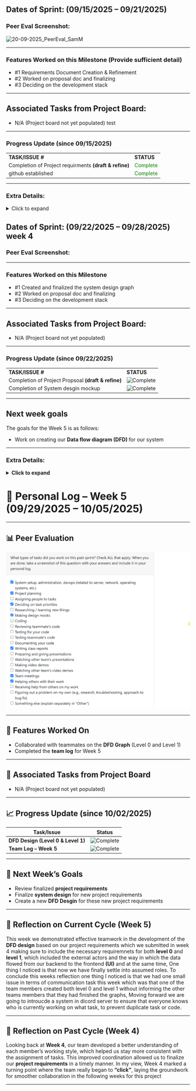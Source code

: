 ## Dates of Sprint: (09/15/2025 – 09/21/2025)

### Peer Eval Screenshot:
<img width="1080" height="626" alt="20-09-2025_PeerEval_SamM" src="https://github.com/user-attachments/assets/6f3506a1-dca2-4b9d-9128-81e1625d9b01" />




---

### Features Worked on this Milestone (Provide sufficient detail)
  * #1 Requirements Document Creation & Refinement
  * #2 Worked on proposal doc and finalizing   
  * #3 Deciding on the development stack

---

## Associated Tasks from Project Board:
- N/A (Project board not yet populated)
test
---

### Progress Update (since 09/15/2025)

<table>
    <tr>
        <td><strong>TASK/ISSUE #</strong></td>
        <td><strong>STATUS</strong></td>
    </tr>
    <tr>
        <td>Completion of Project requirments <span style=" font-weight:bold">(draft & refine)</span> </td>
        <td><span style= "color:green"; font-weight:bold>Complete</span></td >
    </tr>
    <tr>
        <td>github established</td>
        <td><span style= "color:green"; font-weight:bold>Complete</span></td >
    </tr>
</table>


---

### Extra Details:
<details>
    <summary>Click to expand</summary>
    The main focus for this week was setting up the GitHub repository and 
    collaborating with other team members to discuss and refine our project 
    requirements <span style="font-weight:bold">(functional and non-functional)</span>. Additionally, no issues have been added to the project board yet.
</details>





## Dates of Sprint: (09/22/2025 – 09/28/2025) week 4


### Peer Eval Screenshot:



---

### Features Worked on this Milestone   
  * #1 Created and finalized the system design graph
  * #2 Worked on proposal doc and finalizing 
  * #3 Deciding on the development stack

---

## Associated Tasks from Project Board:
- N/A (Project board not yet populated)

---

### Progress Update (since 09/22/2025)

<table>
    <tr>
        <td><strong>TASK/ISSUE #</strong></td>
        <td><strong>STATUS</strong></td>
    </tr>
    <tr>
        <td>Completion of Project Propsoal <strong>(draft & refine)</strong> </td>
        <td><img src="https://img.shields.io/badge/Status-Complete-green" alt="Complete"></td>
    </tr>
    <tr>
     <td>Completion of System desgin mockup</td>
     <td><img src="https://img.shields.io/badge/Status-Complete-green" alt="Complete"></td>
    </tr>
    
</table>


---
## Next week goals
The goals for the Week 5 is as follows:
- Work on creating our <span style='font-weight:bold'> Data flow diagram (DFD) </span> for our system

---

### Extra Details:
<details>
  <summary><b>Click to expand</b></summary>
  This week's focus was on various aspects of the project proposal, with me working on the <strong>Project Scope and Usage Scenario</strong> of the project proposal document.
  additionally i worked on the inital design of architectures layout of our system 


</details>









# 📝 Personal Log – Week 5 (09/29/2025 – 10/05/2025)

---

## 📊 Peer Evaluation  
![alt text](image.png)

---

## 🚀 Features Worked On  
-  Collaborated with teammates on the **DFD Graph** (Level 0 and Level 1)  
-  Completed the **team log** for Week 5  

---

## 📌 Associated Tasks from Project Board  
- N/A (Project board not yet populated)  

---

## 📈 Progress Update (since 10/02/2025)  

| Task/Issue | Status |
|------------|--------|
| **DFD Design (Level 0 & Level 1)** | ![Complete](https://img.shields.io/badge/Status-Complete-green) |
| **Team Log – Week 5** | ![Complete](https://img.shields.io/badge/Status-Complete-green) |

---

## 🎯 Next Week’s Goals  
- Review finalized **project requirements** 
- Finalize **system design** for new project requirements
- Create a  new **DFD Desgin** for these new project requirements  

---

## 🧠 Reflection on Current Cycle (Week 5)  
This week we demonstrated effective teamwork in the development of the **DFD design** based on our project requirements which we submitted in week 4 making sure to include the necessary requiremnets for both **level 0** and **level 1**, which included the external actors and the way in which the data flowed from our backend to the frontend **(UI)** and at the same time, One thing I noticed is that now we have finally settle into assumed roles. To conclude this weeks reflection one thing I noticed is that we had one small issue in terms of communication task this week which was that one of the team members created both level 0 and level 1 without informing the other teams members that they had finished the graphs, Moving forward we are going to introucde a system in dicord server to ensure that everyone knows who is currently working on what task, to prevent duplicate task or code.

---

## 🧠 Reflection on Past Cycle (Week 4)  
Looking back at **Week 4**, our team developed a better understanding of each member’s working style, which helped us stay more consistent with the assignment of tasks. This improved coordination allowed us to finalize our **project requirements** in a timely manner. In my view, Week 4 marked a turning point where the team really began to **“click”**, laying the groundwork for smoother collaboration in the following weeks for this project

---
